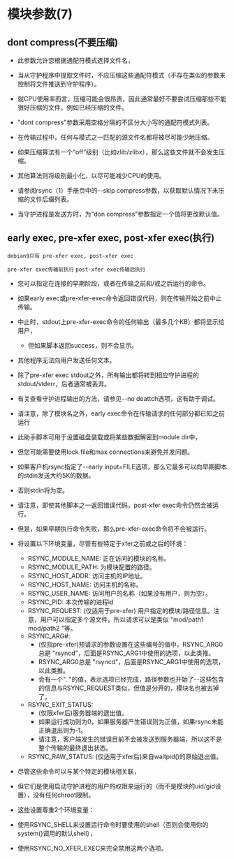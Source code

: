 # 模块参数(7)

## dont compress(不要压缩)
- 此参数允许您根据通配符模式选择文件名，
- 当从守护程序中提取文件时，不应压缩这些通配符模式（不存在类似的参数来控制将文件推送到守护程序）。
- 就CPU使用率而言，压缩可能会很昂贵，因此通常最好不要尝试压缩那些不能很好压缩的文件，例如已经压缩的文件。

- "dont compress"参数采用空格分隔的不区分大小写的通配符模式列表。
- 在传输过程中，任何与模式之一匹配的源文件名都将被尽可能少地压缩。
- 如果压缩算法有一个“off”级别（比如zlib/zlibx），那么这些文件就不会发生压缩。
- 其他算法则将级别最小化，以尽可能减少CPU的使用。

- 请参阅rsync（1）手册页中的--skip compress参数，以获取默认情况下未压缩的文件后缀列表。
- 当守护进程是发送方时，为“don compress”参数指定一个值将更改默认值。

## early exec, pre-xfer exec, post-xfer exec(执行)
`debian9只有 pre-xfer exec, post-xfer exec`

`pre-xfer exec传输前执行`
`post-xfer exec传输后执行`

- 您可以指定在连接的早期阶段，或者在传输之前和/或之后运行的命令。
- 如果early exec或pre-xfer-exec命令返回错误代码，则在传输开始之前中止传输。
- 中止时，stdout上pre-xfer-exec命令的任何输出（最多几个KB）都将显示给用户，
  - 但如果脚本返回success，则不会显示。
- 其他程序无法向用户发送任何文本。
- 除了pre-xfer exec stdout之外，所有输出都将转到相应守护进程的stdout/stderr，后者通常被丢弃。
- 有关查看守护进程输出的方法，请参见--no deattch选项，这有助于调试。

- 请注意，除了模块名之外，early exec命令在传输请求的任何部分都已知之前运行


- 此助手脚本可用于设置磁盘装载或将某些数据解密到module dir中，
- 但您可能需要使用lock file和max connections来避免并发问题。
- 如果客户机rsync指定了--early input=FILE选项，那么它最多可以向早期脚本的stdin发送大约5K的数据。
- 否则stdin将为空。

- 请注意，即使其他脚本之一返回错误代码，post-xfer exec命令仍然会被运行。
- 但是，如果早期执行命令失败，那么pre-xfer-exec命令将不会被运行。

- 将设置以下环境变量，尽管有些特定于xfer之前或之后的环境：
  - RSYNC_MODULE_NAME: 正在访问的模块的名称。
  - RSYNC_MODULE_PATH: 为模块配置的路径。
  - RSYNC_HOST_ADDR: 访问主机的IP地址。
  - RSYNC_HOST_NAME: 访问主机的名称。
  - RSYNC_USER_NAME: 访问用户的名称（如果没有用户，则为空）。
  - RSYNC_PID: 本次传输的进程id
  - RSYNC_REQUEST:  (仅适用于pre-xfer) 用户指定的模块/路径信息。注意，用户可以指定多个源文件，所以请求可以是类似 "mod/path1 mod/path2 "等。
  - RSYNC_ARG#: 
    - (仅指pre-xfer)预请求的参数设置在这些编号的值中，RSYNC_ARG0总是 "rsyncd"，后面是RSYNC_ARG1中使用的选项，以此类推。
    - RSYNC_ARG0总是 "rsyncd"，后面是RSYNC_ARG1中使用的选项，以此类推。
    - 会有一个". "的值，表示选项已经完成，路径参数也开始了--这些包含的信息与RSYNC_REQUEST类似，但值是分开的，模块名也被去掉了。
  - RSYNC_EXIT_STATUS:  
    - (仅限xfer后)服务器端的退出值。
    - 如果运行成功则为0，如果服务器产生错误则为正值，如果rsync未能正确退出则为-1。
    - 请注意，客户端发生的错误目前不会被发送到服务器端，所以这不是整个传输的最终退出状态。
  - RSYNC_RAW_STATUS: (仅适用于xfer后)来自waitpid()的原始退出值。

- 尽管这些命令可以与某个特定的模块相关联，
- 但它们是使用启动守护进程的用户的权限来运行的（而不是模块的uid/gid设置），没有任何chroot限制。

- 这些设置尊重2个环境变量：
- 使用RSYNC_SHELL来设置运行命令时要使用的shell（否则会使用你的system()调用的默认shell），
- 使用RSYNC_NO_XFER_EXEC来完全禁用这两个选项。

